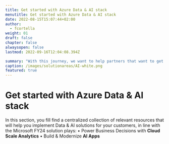 ```yaml
---
title: Get started with Azure Data & AI stack
menutitle: Get started with Azure Data & AI stack
date: 2022-08-15T15:07:44+02:00
author: 
  - fcortella
weight: 01
draft: false
chapter: false
alwaysopen: false
lastmod: 2022-09-16T12:04:08.394Z

summary: "With this journey, we want to help partners that want to get started in the context of Azure Data & AI"
caption: /images/solutionareas/AI-white.png
featured: true
---
```


# Get started with Azure Data & AI stack

In this section, you fill find a centralized collection of relevant resources that will help you implement Data & AI solutions for your customers, in line with the Microsoft FY24 solution plays:
•	Power Business Decisions with **Cloud Scale Analytics**
•	Build & Modernize **AI Apps**
